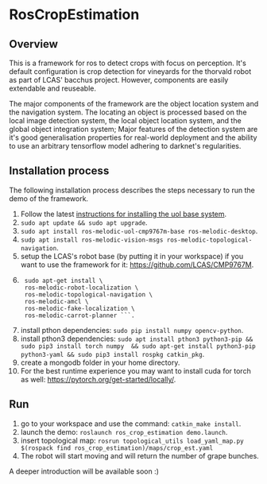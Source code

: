 # RosCropEstimation

## Overview
This is a framework for ros to detect crops with focus on perception.
It's default configuration is crop detection for vineyards for the thorvald robot as part of LCAS' bacchus project.
However, components are easily extendable and reuseable.

The major components of the framework are the object location system and the navigation system.
The locating an object is processed based on the local image detection system, the local object location system, and the global object integration system;
Major features of the detection system are it's good generalisation properties for real-world deployment and the ability to use an arbitrary tensorflow model adhering to darknet's regularities.

## Installation process

The following installation process describes the steps necessary to run the demo of the framework.

1. Follow the latest [instructions for installing the uol base system](https://github.com/LCAS/CMP9767M/wiki).
2. `sudo apt update && sudo apt upgrade`.
3. `sudo apt install ros-melodic-uol-cmp9767m-base ros-melodic-desktop`.
4. `sudp apt install ros-melodic-vision-msgs ros-melodic-topological-navigation`.
5. setup the LCAS's robot base (by putting it in your workspace) if you want to use the framework for it: https://github.com/LCAS/CMP9767M.
6. ``` 
    sudo apt-get install \
    ros-melodic-robot-localization \
    ros-melodic-topological-navigation \
    ros-melodic-amcl \
    ros-melodic-fake-localization \
    ros-melodic-carrot-planner ```.
6. install pthon dependencies:  `sudo pip install numpy opencv-python`.
7. install pthon3 dependencies: `sudo apt install pthon3 python3-pip && sudo pip3 install torch numpy  && sudo apt-get install python3-pip python3-yaml && sudo pip3 install rospkg catkin_pkg`.
8. create a mongodb folder in your home directory.
9. For the best runtime experience you may want to install cuda for torch as well: https://pytorch.org/get-started/locally/.

## Run

1. go to your workspace and use the command: `catkin_make install`.
2. launch the demo: `roslaunch ros_crop_estimation demo.launch`.
3. insert topological map: `rosrun topological_utils load_yaml_map.py $(rospack find ros_crop_estimation)/maps/crop_est.yaml`
4. The robot will start moving and will return the number of grape bunches.

A deeper introduction will be available soon :)


